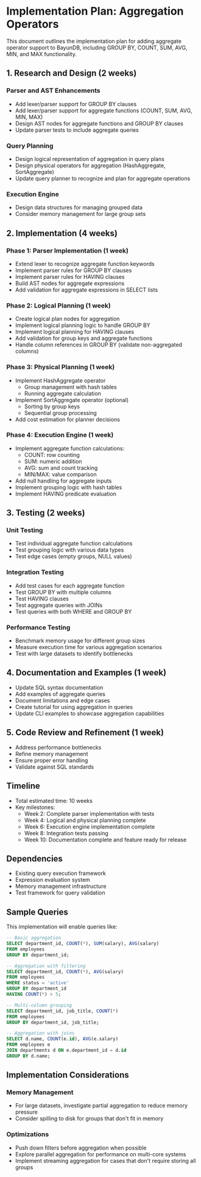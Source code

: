 # Implementation Plan: Aggregation Operators

This document outlines the implementation plan for adding aggregate operator support to BayunDB, including GROUP BY, COUNT, SUM, AVG, MIN, and MAX functionality.

## 1. Research and Design (2 weeks)

### Parser and AST Enhancements
- Add lexer/parser support for GROUP BY clauses
- Add lexer/parser support for aggregate functions (COUNT, SUM, AVG, MIN, MAX)
- Design AST nodes for aggregate functions and GROUP BY clauses
- Update parser tests to include aggregate queries

### Query Planning
- Design logical representation of aggregation in query plans
- Design physical operators for aggregation (HashAggregate, SortAggregate)
- Update query planner to recognize and plan for aggregate operations

### Execution Engine
- Design data structures for managing grouped data
- Consider memory management for large group sets

## 2. Implementation (4 weeks)

### Phase 1: Parser Implementation (1 week)
- Extend lexer to recognize aggregate function keywords
- Implement parser rules for GROUP BY clauses
- Implement parser rules for HAVING clauses
- Build AST nodes for aggregate expressions
- Add validation for aggregate expressions in SELECT lists

### Phase 2: Logical Planning (1 week)
- Create logical plan nodes for aggregation
- Implement logical planning logic to handle GROUP BY
- Implement logical planning for HAVING clauses
- Add validation for group keys and aggregate functions
- Handle column references in GROUP BY (validate non-aggregated columns)

### Phase 3: Physical Planning (1 week)
- Implement HashAggregate operator
  - Group management with hash tables
  - Running aggregate calculation
- Implement SortAggregate operator (optional)
  - Sorting by group keys
  - Sequential group processing
- Add cost estimation for planner decisions

### Phase 4: Execution Engine (1 week)
- Implement aggregate function calculations:
  - COUNT: row counting
  - SUM: numeric addition
  - AVG: sum and count tracking
  - MIN/MAX: value comparison
- Add null handling for aggregate inputs
- Implement grouping logic with hash tables
- Implement HAVING predicate evaluation

## 3. Testing (2 weeks)

### Unit Testing
- Test individual aggregate function calculations
- Test grouping logic with various data types
- Test edge cases (empty groups, NULL values)

### Integration Testing
- Add test cases for each aggregate function
- Test GROUP BY with multiple columns
- Test HAVING clauses
- Test aggregate queries with JOINs
- Test queries with both WHERE and GROUP BY

### Performance Testing
- Benchmark memory usage for different group sizes
- Measure execution time for various aggregation scenarios
- Test with large datasets to identify bottlenecks

## 4. Documentation and Examples (1 week)

- Update SQL syntax documentation
- Add examples of aggregate queries
- Document limitations and edge cases
- Create tutorial for using aggregation in queries
- Update CLI examples to showcase aggregation capabilities

## 5. Code Review and Refinement (1 week)

- Address performance bottlenecks
- Refine memory management
- Ensure proper error handling
- Validate against SQL standards

## Timeline

- Total estimated time: 10 weeks
- Key milestones:
  - Week 2: Complete parser implementation with tests
  - Week 4: Logical and physical planning complete
  - Week 6: Execution engine implementation complete
  - Week 8: Integration tests passing
  - Week 10: Documentation complete and feature ready for release

## Dependencies

- Existing query execution framework
- Expression evaluation system
- Memory management infrastructure
- Test framework for query validation

## Sample Queries

This implementation will enable queries like:

```sql
-- Basic aggregation
SELECT department_id, COUNT(*), SUM(salary), AVG(salary)
FROM employees
GROUP BY department_id;

-- Aggregation with filtering
SELECT department_id, COUNT(*), AVG(salary)
FROM employees
WHERE status = 'active'
GROUP BY department_id
HAVING COUNT(*) > 5;

-- Multi-column grouping
SELECT department_id, job_title, COUNT(*)
FROM employees
GROUP BY department_id, job_title;

-- Aggregation with joins
SELECT d.name, COUNT(e.id), AVG(e.salary)
FROM employees e
JOIN departments d ON e.department_id = d.id
GROUP BY d.name;
```

## Implementation Considerations

### Memory Management
- For large datasets, investigate partial aggregation to reduce memory pressure
- Consider spilling to disk for groups that don't fit in memory

### Optimizations
- Push down filters before aggregation when possible
- Explore parallel aggregation for performance on multi-core systems
- Implement streaming aggregation for cases that don't require storing all groups 